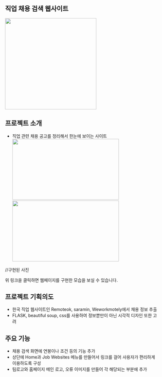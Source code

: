 ## 직업 채용 검색 웹사이트
  <img src="![searchimg (1)](https://github.com/jaeiko/web-scraper-project/assets/162958493/14d29430-342e-43bb-8d1d-b4a86e5109e0)
" width="300" height="300"/>

## 프로젝트 소개   
- 직업 관련 채용 공고를 정리해서 한눈에 보이는 사이트
<br/><img src="!![구현모습1](https://github.com/jaeiko/web-scraper-project/assets/162958493/c01d09a4-9297-47f7-886d-13d578797432)
" width="350" height="200"/>
<img src="![구현모습2](https://github.com/jaeiko/web-scraper-project/assets/162958493/490837f3-2787-464e-a733-6ea0eb46627e)
" width="350" height="200"/>

//구현된 사진

위 링크을 클릭하면 웹페이지를 구현한 모습을 보실 수 있습니다.


## 프로젝트 기획의도
- 한국 직업 웹사이트인 Remoteok, saramin, Weworkmotely에서 채용 정보 추출
- FLASK, beautiful soup, css를 사용하여 정보뿐만이 아닌 시각적 디자인 또한 고려

## 주요 기능 

- 채용 검색 화면에 연봉이나 조건 등의 기능 추가
- 상단에 Home과 Job Websites 메뉴를 만들어서 링크를 걸어 사용자가 편리하게 이용하도록 구성
- 팀로고와 홈페이지 메인 로고, 오류 이미지를 만들어 각 해당되는 부분에 추가


